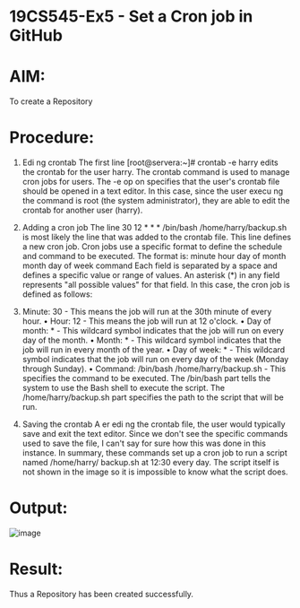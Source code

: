 # 19CS545-Ex5 - Set a Cron job in GitHub

# AIM:
To create a Repository

# Procedure:

1. Edi ng crontab The first line [root@servera:~]# crontab -e harry edits the crontab for the user harry. The crontab command is used to manage cron jobs for users. The -e op on specifies that the user's crontab file should be opened in a text editor. In this case, since the user execu ng the command is root (the system administrator), they are able to edit the crontab for another user (harry).

2. Adding a cron job The line 30 12 * * * /bin/bash /home/harry/backup.sh is most likely the line that was added to the crontab file. This line defines a new cron job. Cron jobs use a specific format to define the schedule and command to be executed. The format is: minute hour day of month month day of week command Each field is separated by a space and defines a specific value or range of values. An asterisk (*) in any field represents "all possible values" for that field. In this case, the cron job is defined as follows:

3.  Minute: 30 - This means the job will run at the 30th minute of every hour. • Hour: 12 - This means the job will run at 12 o'clock. • Day of month: * - This wildcard symbol indicates that the job will run on every day of the month. • Month: * - This wildcard symbol indicates that the job will run in every month of the year. • Day of week: * - This wildcard symbol indicates that the job will run on every day of the week (Monday through Sunday). • Command: /bin/bash /home/harry/backup.sh - This specifies the command to be executed. The /bin/bash part tells the system to use the Bash shell to execute the script. The /home/harry/backup.sh part specifies the path to the script that will be run.

4. Saving the crontab A er edi ng the crontab file, the user would typically save and exit the text editor. Since we don't see the specific commands used to save the file, I can't say for sure how this was done in this instance. In summary, these commands set up a cron job to run a script named /home/harry/ backup.sh at 12:30 every day. The script itself is not shown in the image so it is impossible to know what the script does.


# Output:

![image](https://github.com/user-attachments/assets/ccb2e7bd-8d36-411f-8d70-3216bda31bdc)


# Result:

Thus a Repository has been created successfully.
